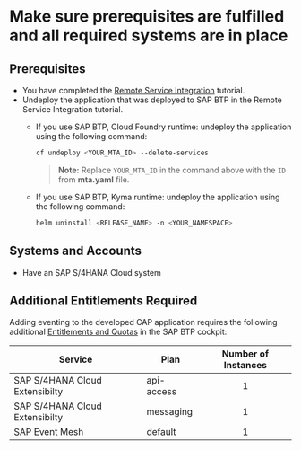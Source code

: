 # Make sure prerequisites are fulfilled and all required systems are in place

## Prerequisites
* You have completed the [Remote Service Integration](../../remote-service/README.md) tutorial.
* Undeploy the application that was deployed to SAP BTP in the Remote Service Integration tutorial.
    - If you use SAP BTP, Cloud Foundry runtime: undeploy the application using the following command:
      
        ```sh
        cf undeploy <YOUR_MTA_ID> --delete-services
        ```
     
        > **Note:** Replace `YOUR_MTA_ID` in the command above with the `ID` from **mta.yaml** file.

    - If you use SAP BTP, Kyma runtime: undeploy the application using the following command:

        ```sh
        helm uninstall <RELEASE_NAME> -n <YOUR_NAMESPACE>
        ```

## Systems and Accounts

* Have an SAP S/4HANA Cloud system 

## Additional Entitlements Required

Adding eventing to the developed CAP application requires the following additional [Entitlements and Quotas](https://help.sap.com/products/BTP/65de2977205c403bbc107264b8eccf4b/00aa2c23479d42568b18882b1ca90d79.html?locale=en-US) in the SAP BTP cockpit:

| Service                           | Plan       | Number of Instances |
|-----------------------------------|------------|:-------------------:|
| SAP S/4HANA Cloud Extensibilty | api-access | 1 |
| SAP S/4HANA Cloud Extensibilty | messaging | 1 |
| SAP Event Mesh| default | 1 |









